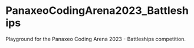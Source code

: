 # PanaxeoCodingArena2023_Battleships
Playground for the Panaxeo Coding Arena 2023 - Battleships competition.
